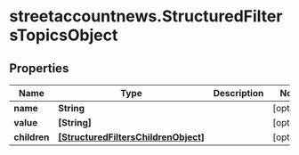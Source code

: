# streetaccountnews.StructuredFiltersTopicsObject

## Properties

Name | Type | Description | Notes
------------ | ------------- | ------------- | -------------
**name** | **String** |  | [optional] 
**value** | **[String]** |  | [optional] 
**children** | [**[StructuredFiltersChildrenObject]**](StructuredFiltersChildrenObject.md) |  | [optional] 



